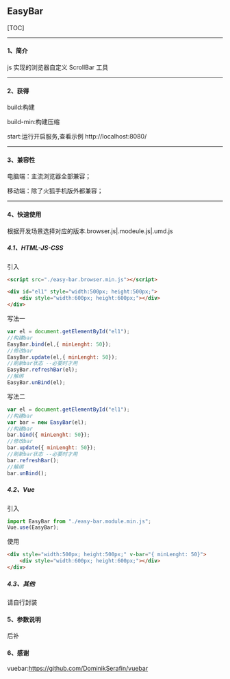 ## EasyBar

[TOC]

***

#### 1、简介

js 实现的浏览器自定义 ScrollBar 工具

***

#### 2、获得

build:构建

build-min:构建压缩

start:运行开启服务,查看示例 http://localhost:8080/

***

#### 3、兼容性

电脑端：主流浏览器全部兼容；

移动端：除了火狐手机版外都兼容；

***

#### 4、快速使用

根据开发场景选择对应的版本.browser.js|.modeule.js|.umd.js

##### 4.1、HTML-JS-CSS

引入
```html
<script src="./easy-bar.browser.min.js"></script>
```
```html
<div id="el1" style="width:500px; height:500px;">
    <div style="width:600px; height:600px;"></div>
</div>
```

写法一
```javascript
var el = document.getElementById("el1");
//构建bar
EasyBar.bind(el,{ minLenght: 50});
//修改bar
EasyBar.update(el,{ minLenght: 50});
//刷新bar状态 --必要时才用
EasyBar.refreshBar(el);
//解绑
EasyBar.unBind(el);
```

写法二
```javascript
var el = document.getElementById("el1");
//构建bar
var bar = new EasyBar(el);
//构建bar
bar.bind({ minLenght: 50});
//修改bar
bar.update({ minLenght: 50});
//刷新bar状态 --必要时才用
bar.refreshBar();
//解绑
bar.unBind();
```

##### 4.2、Vue

引入
```javascript
import EasyBar from "./easy-bar.module.min.js";
Vue.use(EasyBar);
```

使用
```html
<div style="width:500px; height:500px;" v-bar="{ minLenght: 50}">
    <div style="width:600px; height:600px;"></div>
</div>
```

##### 4.3、其他

请自行封装

#### 5、参数说明

后补

#### 6、感谢

vuebar:https://github.com/DominikSerafin/vuebar
